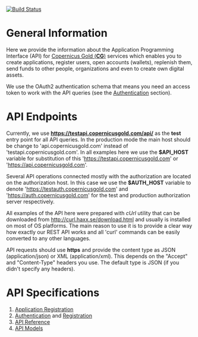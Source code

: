 [![Build Status](https://travis-ci.org/copernicusgold/api.svg?branch=master)](https://travis-ci.org/copernicusgold/api)

# General Information

Here we provide the information about the Application Programming Interface (API)
for [Copernicus Gold (**CG**)](https://www.copernicusgold.com) services which enables you to create applications, register users,
open accounts (wallets), replenish them, send funds to other people, organizations and even to create own
digital assets.


We use the OAuth2 authentication schema that means you need an access token to work
with the API queries (see the [Authentication](./docs/authentication.md) section).

# API Endpoints

Currently, we use **https://testapi.copernicusgold.com/api/** as the **test** entry point for all API queries. In the
production mode the main host should be change to 'api.copernicusgold.com' instead of 'testapi.copernicusgold.com'.
In all examples here we use the **$API_HOST** variable for substitution of this 'https://testapi.copernicusgold.com' or
'https://api.copernicusgold.com'.

Several API operations connected mostly with the authorization are located on the authorization host.
In this case we use the **$AUTH_HOST** variable to denote 'https://testauth.copernicusgold.com' and
'https://auth.copernicusgold.com' for the test and production authorization server respectively.

All examples of the API here were prepared with *cUrl* utility that can be downloaded from http://curl.haxx.se/download.html
and usually is installed on most of OS platforms. The main reason to use it is to provide a clear way how exactly our
REST API works and all 'curl' commands can be easily converted to any other languages. 

API requests should use **https** and provide the content type as JSON (application/json) or XML (application/xml). 
This depends on the "Accept" and "Content-Type" headers you use. The default type is JSON (if you didn't specify any
headers).

# API Specifications

1. [Application Registration](./docs/applications/registration.md)
2. [Authentication](./docs/authentication.md) and [Registration](./docs/registration.md)
3. [API Reference](./docs/specification.md)
4. [API Models](./docs/models/models.md)
